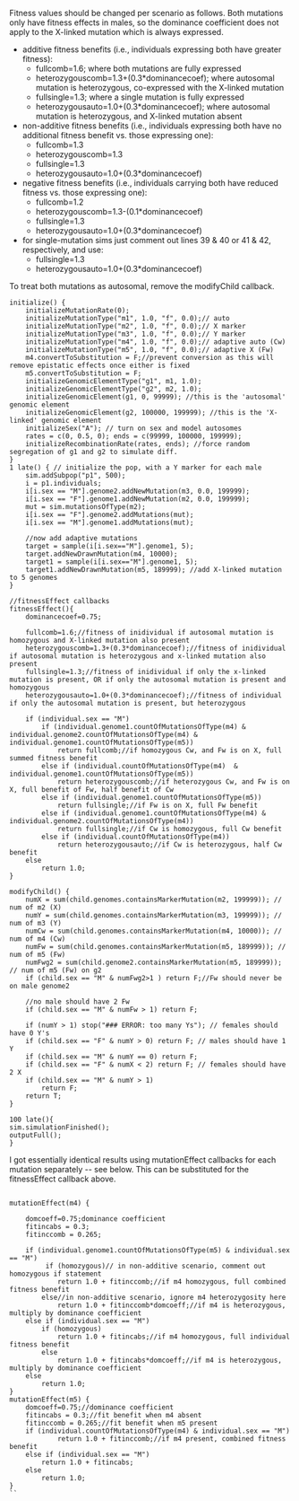 Fitness values should be changed per scenario as follows. Both mutations only have fitness effects in males, so the dominance coefficient does not apply to the X-linked mutation which is always expressed.
- additive fitness benefits (i.e., individuals expressing both have greater fitness):
	 - fullcomb=1.6; where both mutations are fully expressed
	 - heterozygouscomb=1.3+(0.3*dominancecoef); where autosomal mutation is heterozygous, co-expressed with the X-linked mutation
	 - fullsingle=1.3; where a single mutation is fully expressed
	 - heterozygousauto=1.0+(0.3*dominancecoef); where autosomal mutation is heterozygous, and X-linked mutation absent
- non-additive fitness benefits (i.e., individuals expressing both have no additional fitness benefit vs. those expressing one):
	 - fullcomb=1.3
	 - heterozygouscomb=1.3
	 - fullsingle=1.3
	 - heterozygousauto=1.0+(0.3*dominancecoef)
- negative fitness benefits (i.e., individuals carrying both have reduced fitness vs. those expressing one):
	 - fullcomb=1.2
	 - heterozygouscomb=1.3-(0.1*dominancecoef)
	 - fullsingle=1.3
	 - heterozygousauto=1.0+(0.3*dominancecoef)
- for single-mutation sims just comment out lines 39 & 40 or 41 & 42, respectively, and use:
	- fullsingle=1.3
 	- heterozygousauto=1.0+(0.3*dominancecoef)

To treat both mutations as autosomal, remove the modifyChild callback.
```
initialize() {
	initializeMutationRate(0);
	initializeMutationType("m1", 1.0, "f", 0.0);// auto
	initializeMutationType("m2", 1.0, "f", 0.0);// X marker
	initializeMutationType("m3", 1.0, "f", 0.0);// Y marker
	initializeMutationType("m4", 1.0, "f", 0.0);// adaptive auto (Cw)
	initializeMutationType("m5", 1.0, "f", 0.0);// adaptive X (Fw)
	m4.convertToSubstitution = F;//prevent conversion as this will remove epistatic effects once either is fixed
	m5.convertToSubstitution = F;
	initializeGenomicElementType("g1", m1, 1.0); 
	initializeGenomicElementType("g2", m2, 1.0); 
	initializeGenomicElement(g1, 0, 99999);	//this is the 'autosomal' genomic element  
	initializeGenomicElement(g2, 100000, 199999); //this is the 'X-linked' genomic element 
	initializeSex("A"); // turn on sex and model autosomes
	rates = c(0, 0.5, 0); ends = c(99999, 100000, 199999);
	initializeRecombinationRate(rates, ends); //force random segregation of g1 and g2 to simulate diff.
}
1 late() { // initialize the pop, with a Y marker for each male 
	sim.addSubpop("p1", 500);
	i = p1.individuals;
	i[i.sex == "M"].genome2.addNewMutation(m3, 0.0, 199999);
	i[i.sex == "F"].genome1.addNewMutation(m2, 0.0, 199999);
	mut = sim.mutationsOfType(m2);
	i[i.sex == "F"].genome2.addMutations(mut);
	i[i.sex == "M"].genome1.addMutations(mut);
	
	//now add adaptive mutations
	target = sample(i[i.sex=="M"].genome1, 5);
	target.addNewDrawnMutation(m4, 10000);
	target1 = sample(i[i.sex=="M"].genome1, 5);
	target1.addNewDrawnMutation(m5, 189999); //add X-linked mutation to 5 genomes
}

//fitnessEffect callbacks
fitnessEffect(){
	dominancecoef=0.75;

	fullcomb=1.6;//fitness of inidividual if autosomal mutation is homozygous and X-linked mutation also present
	heterozygouscomb=1.3+(0.3*dominancecoef);//fitness of inidividual if autosomal mutation is heterozygous and x-linked mutation also present
	fullsingle=1.3;//fitness of inidividual if only the x-linked mutation is present, OR if only the autosomal mutation is present and homozygous
	heterozygousauto=1.0+(0.3*dominancecoef);//fitness of individual if only the autosomal mutation is present, but heterozygous
	
	if (individual.sex == "M")
		if (individual.genome1.countOfMutationsOfType(m4) & individual.genome2.countOfMutationsOfType(m4) & individual.genome1.countOfMutationsOfType(m5))
			return fullcomb;//if homozygous Cw, and Fw is on X, full summed fitness benefit
		else if (individual.countOfMutationsOfType(m4)  & individual.genome1.countOfMutationsOfType(m5)) 
			return heterozygouscomb;//if heterozygous Cw, and Fw is on X, full benefit of Fw, half benefit of Cw
		else if (individual.genome1.countOfMutationsOfType(m5))
			return fullsingle;//if Fw is on X, full Fw benefit
		else if (individual.genome1.countOfMutationsOfType(m4) & individual.genome2.countOfMutationsOfType(m4))
			return fullsingle;//if Cw is homozygous, full Cw benefit
		else if (individual.countOfMutationsOfType(m4))
			return heterozygousauto;//if Cw is heterozygous, half Cw benefit
	else
		return 1.0;	
}

modifyChild() {
	numX = sum(child.genomes.containsMarkerMutation(m2, 199999)); // num of m2 (X)
	numY = sum(child.genomes.containsMarkerMutation(m3, 199999)); // num of m3 (Y)
	numCw = sum(child.genomes.containsMarkerMutation(m4, 10000)); // num of m4 (Cw)
	numFw = sum(child.genomes.containsMarkerMutation(m5, 189999)); // num of m5 (Fw)
	numFwg2 = sum(child.genome2.containsMarkerMutation(m5, 189999)); // num of m5 (Fw) on g2
	if (child.sex == "M" & numFwg2>1 ) return F;//Fw should never be on male genome2
	
	//no male should have 2 Fw
	if (child.sex == "M" & numFw > 1) return F;
	
	if (numY > 1) stop("### ERROR: too many Ys"); // females should have 0 Y's 
	if (child.sex == "F" & numY > 0) return F; // males should have 1 Y 
	if (child.sex == "M" & numY == 0) return F;
	if (child.sex == "F" & numX < 2) return F; // females should have 2 X 
	if (child.sex == "M" & numY > 1)
		return F;
	return T;
}

100 late(){
sim.simulationFinished();
outputFull();
}
```
I got essentially identical results using mutationEffect callbacks for each mutation separately -- see below. This can be substituted for the fitnessEffect callback above.
```

mutationEffect(m4) {
	
	domcoeff=0.75;dominance coefficient
	fitincabs = 0.3;
	fitinccomb = 0.265;
	
	if (individual.genome1.countOfMutationsOfType(m5) & individual.sex == "M")
		 if (homozygous)// in non-additive scenario, comment out homozygous if statement
			return 1.0 + fitinccomb;//if m4 homozygous, full combined fitness benefit
		else//in non-additive scenario, ignore m4 heterozygosity here
			return 1.0 + fitinccomb*domcoeff;//if m4 is heterozygous, multiply by dominance coefficient
	else if (individual.sex == "M")
		if (homozygous)
			return 1.0 + fitincabs;//if m4 homozygous, full individual fitness benefit
		else
			return 1.0 + fitincabs*domcoeff;//if m4 is heterozygous, multiply by dominance coefficient
	else
		return 1.0;
}
mutationEffect(m5) {
	domcoeff=0.75;//dominance coefficient	
	fitincabs = 0.3;//fit benefit when m4 absent
	fitinccomb = 0.265;//fit benefit when m5 present
	if (individual.countOfMutationsOfType(m4) & individual.sex == "M")
			return 1.0 + fitinccomb;//if m4 present, combined fitness benefit
	else if (individual.sex == "M")
		return 1.0 + fitincabs;
	else
		return 1.0;
}
``
